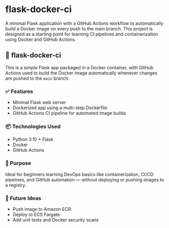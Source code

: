 # flask-docker-ci
A minimal Flask application with a GitHub Actions workflow to automatically build a Docker image on every push to the main branch. This project is designed as a starting point for learning CI pipelines and containerization using Docker and GitHub Actions.


## 🚀 flask-docker-ci

This is a simple Flask app packaged in a Docker container, with GitHub Actions used to build the Docker image automatically whenever changes are pushed to the `main` branch.

### ✅ Features
- Minimal Flask web server
- Dockerized app using a multi-step Dockerfile
- GitHub Actions CI pipeline for automated image builds

### 📦 Technologies Used
- Python 3.10 + Flask
- Docker
- GitHub Actions

### 🎯 Purpose
Ideal for beginners learning DevOps basics like containerization, CI/CD pipelines, and GitHub automation — without deploying or pushing images to a registry.

### 🔧 Future Ideas
- Push image to Amazon ECR
- Deploy to ECS Fargate
- Add unit tests and Docker security scans
